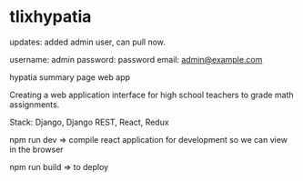 # tlixhypatia
updates: added admin user, can pull now.

username: admin
password: password
email: admin@example.com

hypatia summary page web app

Creating a web application interface for high school teachers to grade math assignments. 

Stack: Django, Django REST, React, Redux

npm run dev => compile react application for development so we can view in the browser

npm run build => to deploy
